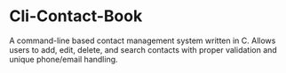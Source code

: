 # Cli-Contact-Book
A command-line based contact management system written in C. Allows users to add, edit, delete, and search contacts with proper validation and unique phone/email handling.

